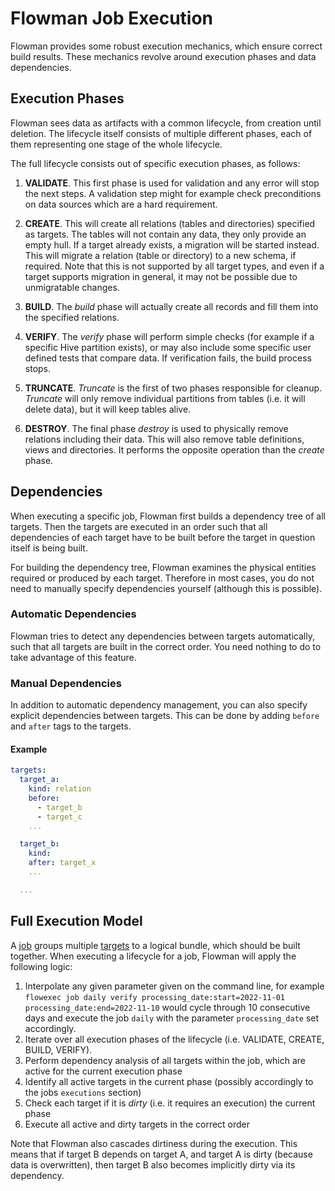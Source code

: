 # Flowman Job Execution

Flowman provides some robust execution mechanics, which ensure correct build results. These mechanics revolve
around execution phases and data dependencies.


## Execution Phases

Flowman sees data as artifacts with a common lifecycle, from creation until deletion. The lifecycle itself consists of
multiple different phases, each of them representing one stage of the whole lifecycle.

The full lifecycle consists out of specific execution phases, as follows:

1. **VALIDATE**.
   This first phase is used for validation and any error will stop the next steps. A validation step might for example
   check preconditions on data sources which are a hard requirement.

2. **CREATE**.
   This will create all relations (tables and directories) specified as targets. The tables will not contain any data,
   they only provide an empty hull. If a target already exists, a migration will be started instead. This will migrate a
   relation (table or directory) to a new schema, if required. Note that this is not supported by all target types, and
   even if a target supports migration in general, it may not be possible due to unmigratable changes.

3. **BUILD**.
   The *build* phase will actually create all records and fill them into the specified relations.

4. **VERIFY**.
   The *verify* phase will perform simple checks (for example if a specific Hive partition exists), or may also include
   some specific user defined tests that compare data. If verification fails, the build process stops.

5. **TRUNCATE**.
   *Truncate* is the first of two phases responsible for cleanup. *Truncate* will only remove individual partitions from
   tables (i.e. it will delete data), but it will keep tables alive.

6. **DESTROY**.
   The final phase *destroy* is used to physically remove relations including their data. This will also remove table
   definitions, views and directories. It performs the opposite operation than the *create* phase.


## Dependencies
When executing a specific job, Flowman first builds a dependency tree of all targets. Then the targets are executed
in an order such that all dependencies of each target have to be built before the target in question itself is being
built.

For building the dependency tree, Flowman examines the physical entities required or produced by each target. Therefore
in most cases, you do not need to manually specify dependencies yourself (although this is possible).

### Automatic Dependencies

Flowman tries to detect any dependencies between targets automatically, such that all targets are built in the correct
order. You need nothing to do to take advantage of this feature.

### Manual Dependencies

In addition to automatic dependency management, you can also specify explicit dependencies between targets. This can
be done by adding `before` and `after` tags to the targets. 

#### Example
```yaml
targets:
  target_a:
    kind: relation
    before:
      - target_b
      - target_c
    ...

  target_b:
    kind:
    after: target_x
    ...

  ...
```


## Full Execution Model

A [job](../job/index.md) groups multiple [targets](../target/index.md) to a logical bundle, which should be
built together. When executing a lifecycle for a job, Flowman will apply the following logic:

1. Interpolate any given parameter given on the command line, for example
  `flowexec job daily verify processing_date:start=2022-11-01 processing_date:end=2022-11-10`
  would cycle through 10 consecutive days and execute the job `daily` with the parameter `processing_date` set 
  accordingly.
2. Iterate over all execution phases of the lifecycle (i.e. VALIDATE, CREATE, BUILD, VERIFY).
3. Perform dependency analysis of all targets within the job, which are active for the current execution phase
4. Identify all active targets in the current phase (possibly accordingly to the jobs `executions` section)
5. Check each target if it is *dirty* (i.e. it requires an execution) the current phase
6. Execute all active and dirty targets in the correct order

Note that Flowman also cascades dirtiness during the execution. This means that if target B depends on target A, and
target A is dirty (because data is overwritten), then target B also becomes implicitly dirty via its dependency.
